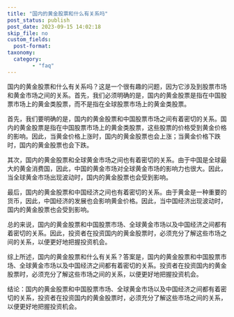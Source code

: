 ```yaml
---
title: "国内的黄金股票和什么有关系吗"
post_status: publish
post_date: 2023-09-15 14:02:18
skip_file: no
custom_fields: 
  post-format: 
taxonomy:
  category:
        - "faq"
---
```


国内的黄金股票和什么有关系吗？这是一个很有趣的问题，因为它涉及到股票市场和黄金市场之间的关系。首先，我们必须明确的是，国内的黄金股票是指在中国股票市场上的黄金类股票，而不是指在全球股票市场上的黄金类股票。

首先，我们要明确的是，国内的黄金股票和中国股票市场之间有着密切的关系。国内的黄金股票是指在中国股票市场上的黄金类股票，这些股票的价格受到黄金价格的影响。因此，当黄金价格上涨时，国内的黄金股票也会上涨；当黄金价格下跌时，国内的黄金股票也会下跌。

其次，国内的黄金股票和全球黄金市场之间也有着密切的关系。由于中国是全球最大的黄金消费国，因此，中国的黄金市场对全球黄金市场的影响力也很大。因此，当全球黄金市场出现波动时，国内的黄金股票也会受到影响。

最后，国内的黄金股票和中国经济之间也有着密切的关系。由于黄金是一种重要的货币，因此，中国经济的发展也会影响黄金价格。因此，当中国经济出现波动时，国内的黄金股票也会受到影响。

总的来说，国内的黄金股票和中国股票市场、全球黄金市场以及中国经济之间都有着密切的关系。因此，投资者在投资国内的黄金股票时，必须充分了解这些市场之间的关系，以便更好地把握投资机会。

综上所述，国内的黄金股票和什么有关系？答案是，国内的黄金股票和中国股票市场、全球黄金市场以及中国经济之间都有着密切的关系。投资者在投资国内的黄金股票时，必须充分了解这些市场之间的关系，以便更好地把握投资机会。

结论：国内的黄金股票和中国股票市场、全球黄金市场以及中国经济之间都有着密切的关系，投资者在投资国内的黄金股票时，必须充分了解这些市场之间的关系，以便更好地把握投资机会。
